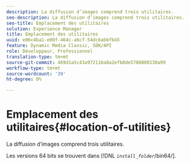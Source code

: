 ```yaml
---
description: La diffusion d’images comprend trois utilitaires.
seo-description: La diffusion d’images comprend trois utilitaires.
seo-title: Emplacement des utilitaires
solution: Experience Manager
title: Emplacement des utilitaires
uuid: e06c4ba1-e00f-464c-a6cf-54dcbabbfb45
feature: Dynamic Media Classic, SDK/API
role: Développeur, Professionnel
translation-type: tm+mt
source-git-commit: 469d1a5c43a972116a8a2efb0de5708800130a99
workflow-type: tm+mt
source-wordcount: '39'
ht-degree: 0%

---
```



# Emplacement des utilitaires{#location-of-utilities}

La diffusion d’images comprend trois utilitaires.

Les versions 64 bits se trouvent dans [!DNL *`install_folder`*/bin64/].

